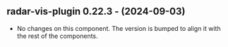   ## radar-vis-plugin 0.22.3 - (2024-09-03)
  
  * No changes on this component. The version is bumped to align it
    with the rest of the components.
